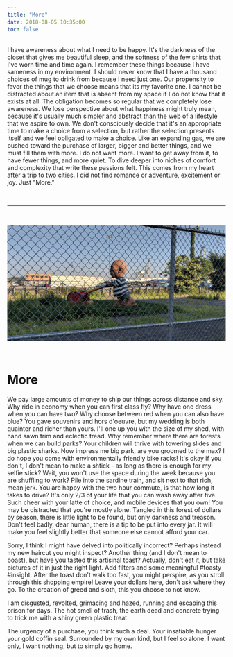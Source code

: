 ```yaml
---
title: "More"
date: 2018-08-05 10:35:00
toc: false
---
```


I have awareness about what I need to be happy. It's the darkness of the closet that gives me 
beautiful sleep, and the softness of the few shirts that I've worn time and time again. 
I remember these things because I have sameness in my environment. 
I should never know that I have a thousand choices of mug to drink from because I need just one. 
Our propensity to favor the things that we choose means that its my favorite one. 
I cannot be distracted about an item that is absent from my space if I do not know that it exists at all. 
The obligation becomes so regular that we completely lose awareness. We lose perspective
about what happiness might truly mean, because it's usually much simpler and abstract
than the web of a lifestyle that we aspire to own. 
We don't consciously decide that it's an appropriate time to make a choice from a selection, 
but rather the selection presents itself and we feel obligated to make a choice. 
Like an expanding gas, we are pushed toward the purchase of larger, bigger and better things, and we must fill them with more. 
 I do not want more. I want to get away from it, to have fewer things, and more quiet. 
To dive deeper into niches of comfort and complexity that write these passions felt.
This comes from my heart after a trip to two cities. I did not find romance or adventure, 
excitement or joy. Just "More."

<br>
<hr>
<br>

![/assets/images/posts/more/more.jpg](/assets/images/posts/more/more.jpg)

<br>

# More

We pay large amounts of money to ship our things across distance and sky. 
Why ride in economy when you can first class fly?  Why have one dress when you can have two? Why choose between red when you can also have blue? 
You gave souvenirs and hors d'oeuvre, but my wedding 
is both quainter and richer than yours. I'll one up you with the size of my shed, 
with hand sawn trim and eclectic tread. Why remember where there are forests when we can build parks?
Your children will thrive with towering slides and big plastic sharks.
Now impress me big park, are you groomed to the max? I do hope you come with 
environmentally friendly bike racks! It's okay if you don't, I don't mean to make a
shtick - as long as there is enough for my selfie stick?
Wait, you won't use the space during the week because you are  shuffling to work? 
Pile into the sardine train, and sit next to that rich, mean jerk. 
You are happy with the two hour commute, is that how long it takes to drive? 
It's only 2/3 of your life that you can wash away after five.
Such cheer with your latte of choice, and mobile devices that you own! You
may be distracted that you're mostly alone.
Tangled in this forest of dollars by season,
there is little light to be found, but only darkness and treason.
Don't feel badly, dear human, there is a tip to be put into every jar. It
will make you feel slightly better that someone else cannot afford your car.

Sorry, I think I might have delved into politically incorrect? Perhaps instead
my new haircut you might inspect? Another thing (and I don't mean to boast), but have 
you tasted this artisinal toast? Actually, don't eat it, but take pictures of it in
just the right light. Add filters and some meaningful #toasty #insight.
After the toast don't walk too fast, you might perspire, as you stroll through this shopping empire! Leave your dollars here, don't 
ask where they go. To the creation of greed and sloth, this you choose to not know. 

I am disgusted, revolted, grimacing and hazed, running and escaping this prison for days. 
The hot smell of trash, the earth dead and concrete trying to trick me with a shiny green plastic treat. 

The urgency of a purchase, you think such a deal. Your insatiable hunger your gold coffin seal.
Surrounded by my own kind, but I feel so alone. I want only, I want nothing, but to simply go home.
